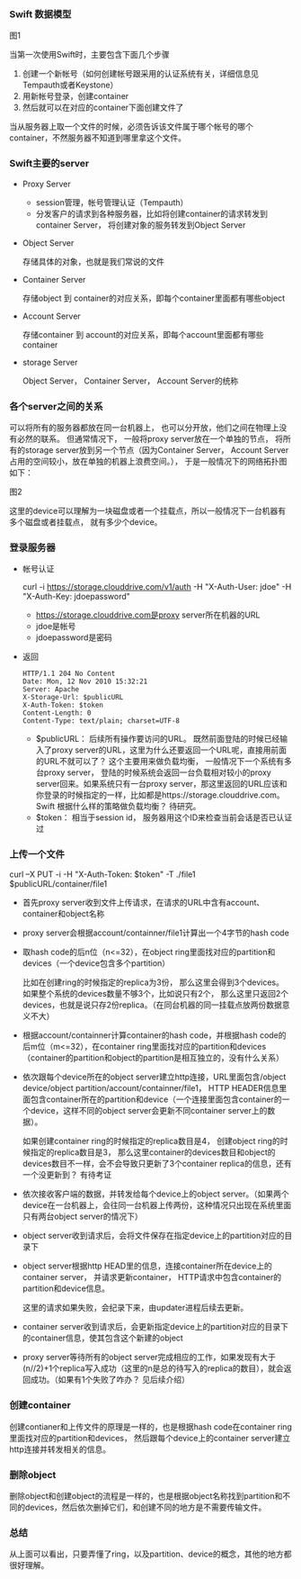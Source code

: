 ### Swift 数据模型

图1

当第一次使用Swift时，主要包含下面几个步骤

  1. 创建一个新帐号（如何创建帐号跟采用的认证系统有关，详细信息见Tempauth或者Keystone）
  2. 用新帐号登录，创建container
  3. 然后就可以在对应的container下面创建文件了
    
当从服务器上取一个文件的时候，必须告诉该文件属于哪个帐号的哪个container，不然服务器不知道到哪里拿这个文件。

### Swift主要的server

* Proxy Server
    * session管理，帐号管理认证（Tempauth）
    * 分发客户的请求到各种服务器，比如将创建container的请求转发到container Server， 将创建对象的服务转发到Object Server

* Object Server
 
   存储具体的对象，也就是我们常说的文件

* Container Server

   存储object 到 container的对应关系，即每个container里面都有哪些object

* Account Server

   存储container 到 account的对应关系，即每个account里面都有哪些container

* storage Server

   Object Server， Container Server， Account Server的统称

### 各个server之间的关系
可以将所有的服务器都放在同一台机器上， 也可以分开放，他们之间在物理上没有必然的联系。
但通常情况下， 一般将proxy server放在一个单独的节点， 将所有的storage server放到另一个节点（因为Container Server， Account Server占用的空间较小，放在单独的机器上浪费空间。）， 于是一般情况下的网络拓扑图如下：

图2

这里的device可以理解为一块磁盘或者一个挂载点，所以一般情况下一台机器有多个磁盘或者挂载点， 就有多少个device。

### 登录服务器

* 帐号认证

    curl -i https://storage.clouddrive.com/v1/auth -H "X-Auth-User: jdoe" -H "X-Auth-Key: jdoepassword"
    * https://storage.clouddrive.com是proxy server所在机器的URL
    * jdoe是帐号
    * jdoepassword是密码
    
* 返回
    ```
    HTTP/1.1 204 No Content
    Date: Mon, 12 Nov 2010 15:32:21
    Server: Apache
    X-Storage-Url: $publicURL
    X-Auth-Token: $token
    Content-Length: 0
    Content-Type: text/plain; charset=UTF-8
    ```
    
    * $publicURL： 后续所有操作要访问的URL。
    既然前面登陆的时候已经输入了proxy server的URL，这里为什么还要返回一个URL呢，直接用前面的URL不就可以了？ 这个主要用来做负载均衡， 一般情况下一个系统有多台proxy server， 登陆的时候系统会返回一台负载相对较小的proxy server回来。如果系统只有一台proxy server，那这里返回的URL应该和你登录的时候指定的一样，比如都是https://storage.clouddrive.com。 Swift 根据什么样的策略做负载均衡？ 待研究。
    * $token： 相当于session id， 服务器用这个ID来检查当前会话是否已认证过

### 上传一个文件

curl –X PUT -i -H "X-Auth-Token: $token" -T ./file1 $publicURL/container/file1
 
* 首先proxy server收到文件上传请求，在请求的URL中含有account、container和object名称
* proxy server会根据account/containner/file1计算出一个4字节的hash code
* 取hash code的后n位（n<=32），在object ring里面找对应的partition和devices（一个device包含多个partition）

    比如在创建ring的时候指定的replica为3份， 那么这里会得到3个devices。 如果整个系统的devices数量不够3个，比如说只有2个， 那么这里只返回2个devices，也就是说只存2份replica。（在同台机器的同一挂载点放两份数据意义不大）
    
* 根据account/containner计算container的hash code，并根据hash code的后m位（m<=32），在container ring里面找对应的partition和devices（container的partition和object的partition是相互独立的，没有什么关系）
* 依次跟每个device所在的object server建立http连接，URL里面包含/object device/object partition/account/containner/file1， HTTP HEADER信息里面包含container所在的partition和device（一个连接里面包含container的一个device，这样不同的object server会更新不同container server上的数据）。

    如果创建container ring的时候指定的replica数目是4， 创建object ring的时候指定的replica数目是3， 那么这里container的devices数目和object的devices数目不一样，会不会导致只更新了3个container replica的信息，还有一个没更新到？ 有待考证
    
* 依次接收客户端的数据，并转发给每个device上的object server。（如果两个device在一台机器上，会往同一台机器上传两份，这种情况只出现在系统里面只有两台object server的情况下）
* object server收到请求后，会将文件保存在指定device上的partition对应的目录下
* object server根据http HEAD里的信息，连接container所在device上的container server， 并请求更新container， HTTP请求中包含container的partition和device信息。

    这里的请求如果失败，会纪录下来，由updater进程后续去更新。
    
* container server收到请求后，会更新指定device上的partition对应的目录下的container信息，使其包含这个新建的object
* proxy server等待所有的object server完成相应的工作，如果发现有大于(n//2)+1个replica写入成功（这里的n是总的待写入的replica的数目），就会返回成功。（如果有1个失败了咋办？ 见后续介绍）

### 创建container   
创建contianer和上传文件的原理是一样的，也是根据hash code在container ring里面找对应的partition和devices， 然后跟每个device上的container server建立http连接并转发相关的信息。

### 删除object   
删除object和创建object的流程是一样的，也是根据object名称找到partition和不同的devices，然后依次删掉它们，和创建不同的地方是不需要传输文件。

### 总结
从上面可以看出，只要弄懂了ring，以及partition、device的概念，其他的地方都很好理解。
